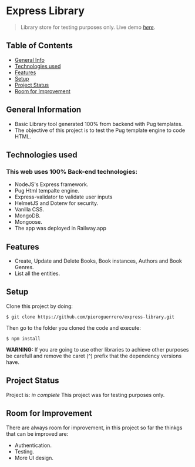 # Express Library

> Library store for testing purposes only.
> Live demo [_here_](https://library.up.railway.app/).

## Table of Contents

- [General Info](#general-information)
- [Technologies used](#technologies-used)
- [Features](#features)
- [Setup](#setup)
- [Project Status](#project-status)
- [Room for Improvement](#room-for-improvement)

## General Information

- Basic Library tool generated 100% from backend with Pug templates.
- The objective of this project is to test the Pug template engine to code HTML.

## Technologies used

### This web uses 100% Back-end technologies:

- NodeJS's Express framework.
- Pug Html tempalte engine.
- Express-validator to validate user inputs
- HelmetJS and Dotenv for security.
- Vanilla CSS.
- MongoDB.
- Mongoose.
- The app was deployed in Railway.app

## Features

- Create, Update and Delete Books, Book instances, Authors and Book Genres.
- List all the entities.

## Setup

Clone this project by doing:

```
$ git clone https://github.com/pieroguerrero/express-library.git
```

Then go to the folder you cloned the code and execute:

```
$ npm install
```

**WARNING:** If you are going to use other libraries to achieve other purposes be carefull and remove the caret (^) prefix that the dependency versions have.

## Project Status

Project is: _in complete_
This project was for testing purposes only.

## Room for Improvement

There are always room for improvement, in this project so far the thinkgs that can be improved are:

- Authentication.
- Testing.
- More UI design.
